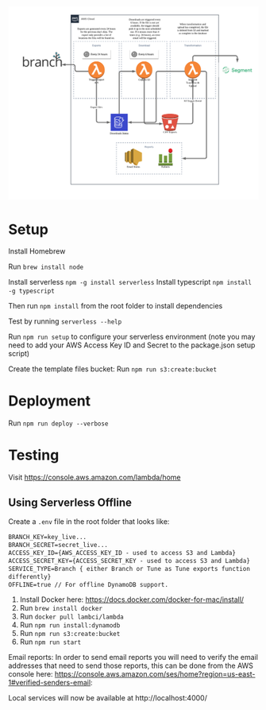 ![Data Flow](docs/flow.png)

# Setup

Install Homebrew

Run `brew install node`

Install serverless `npm -g install serverless`
Install typescript `npm install -g typescript`

Then run `npm install` from the root folder to install dependencies

Test by running `serverless --help`

Run `npm run setup` to configure your serverless environment (note you may need to add your AWS Access Key ID and Secret to the package.json setup script)

Create the template files bucket:
Run `npm run s3:create:bucket`

# Deployment

Run `npm run deploy --verbose`

# Testing

Visit https://console.aws.amazon.com/lambda/home

## Using Serverless Offline

Create a `.env` file in the root folder that looks like:

```
BRANCH_KEY=key_live...
BRANCH_SECRET=secret_live...
ACCESS_KEY_ID={AWS_ACCESS_KEY_ID - used to access S3 and Lambda}
ACCESS_SECRET_KEY={ACCESS_SECRET_KEY - used to access S3 and Lambda}
SERVICE_TYPE=Branch { either Branch or Tune as Tune exports function differently}
OFFLINE=true // For offline DynamoDB support.
```

1. Install Docker here: https://docs.docker.com/docker-for-mac/install/
2. Run `brew install docker`
3. Run `docker pull lambci/lambda`
4. Run `npm run install:dynamodb`
5. Run `npm run s3:create:bucket`
6. Run `npm run start`

Email reports:
In order to send email reports you will need to verify the email addresses that need to send those reports, this can be done from the AWS console here: https://console.aws.amazon.com/ses/home?region=us-east-1#verified-senders-email:

Local services will now be available at http://localhost:4000/
